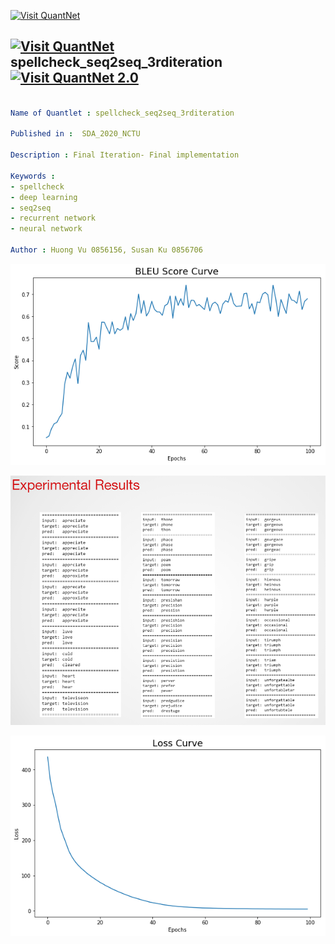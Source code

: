 [<img src="https://github.com/QuantLet/Styleguide-and-FAQ/blob/master/pictures/banner.png" width="888" alt="Visit QuantNet">](http://quantlet.de/)

## [<img src="https://github.com/QuantLet/Styleguide-and-FAQ/blob/master/pictures/qloqo.png" alt="Visit QuantNet">](http://quantlet.de/) **spellcheck_seq2seq_3rditeration** [<img src="https://github.com/QuantLet/Styleguide-and-FAQ/blob/master/pictures/QN2.png" width="60" alt="Visit QuantNet 2.0">](http://quantlet.de/)

```yaml

Name of Quantlet : spellcheck_seq2seq_3rditeration

Published in :  SDA_2020_NCTU

Description : Final Iteration- Final implementation 

Keywords : 
- spellcheck
- deep learning
- seq2seq
- recurrent network
- neural network

Author : Huong Vu 0856156, Susan Ku 0856706

```

![Picture1](BLUE%20Score%20Curve.png)

![Picture2](Experimental%20Results.png)

![Picture3](Loss%20Curve.png)